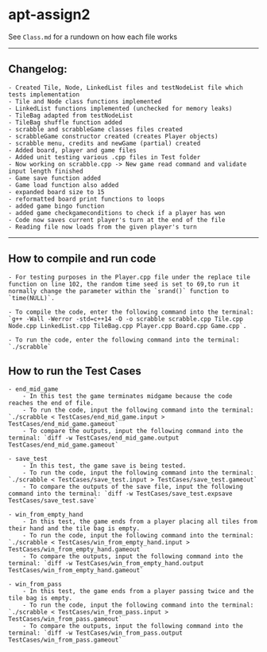 # apt-assign2

See `Class.md` for a rundown on how each file works

***

## Changelog:
    - Created Tile, Node, LinkedList files and testNodeList file which tests implementation
    - Tile and Node class functions implemented
    - LinkedList functions implemented (unchecked for memory leaks)
    - TileBag adapted from testNodeList
    - TileBag shuffle function added
    - scrabble and scrabbleGame classes files created
    - scrabbleGame constructor created (creates Player objects)
    - scrabble menu, credits and newGame (partial) created
    - Added board, player and game files
    - Added unit testing various .cpp files in Test folder
    - Now working on scrabble.cpp -> New game read command and validate input length finished
    - Game save function added
    - Game load function also added
    - expanded board size to 15
    - reformatted board print functions to loops
    - added game bingo function
    - added game checkgameconditions to check if a player has won
    - Code now saves current player's turn at the end of the file
    - Reading file now loads from the given player's turn

***

## How to compile and run code
    - For testing purposes in the Player.cpp file under the replace tile function on line 102, the random time seed is set to 69,to run it normally change the parameter within the `srand()` function to `time(NULL)`.

    - To compile the code, enter the following command into the terminal: `g++ -Wall -Werror -std=c++14 -O -o scrabble scrabble.cpp Tile.cpp Node.cpp LinkedList.cpp TileBag.cpp Player.cpp Board.cpp Game.cpp`.

    - To run the code, enter the following command into the terminal: `./scrabble`

## How to run the Test Cases
    - end_mid_game
        - In this test the game terminates midgame because the code reaches the end of file.
        - To run the code, input the following command into the terminal: `./scrabble < TestCases/end_mid_game.input > TestCases/end_mid_game.gameout`
        - To compare the outputs, input the following command into the terminal: `diff -w TestCases/end_mid_game.output TestCases/end_mid_game.gameout`

    - save_test
        - In this test, the game save is being tested.
        - To run the code, input the following command into the terminal: `./scrabble < TestCases/save_test.input > TestCases/save_test.gameout`
        - To compare the outputs of the save file, input the following command into the terminal: `diff -w TestCases/save_test.expsave TestCases/save_test.save`

    - win_from_empty_hand
        - In this test, the game ends from a player placing all tiles from their hand and the tile bag is empty.
        - To run the code, input the following command into the terminal: `./scrabble < TestCases/win_from_empty_hand.input > TestCases/win_from_empty_hand.gameout`
        - To compare the outputs, input the following command into the terminal: `diff -w TestCases/win_from_empty_hand.output TestCases/win_from_empty_hand.gameout`

    - win_from_pass
        - In this test, the game ends from a player passing twice and the tile bag is empty.
        - To run the code, input the following command into the terminal: `./scrabble < TestCases/win_from_pass.input > TestCases/win_from_pass.gameout`
        - To compare the outputs, input the following command into the terminal: `diff -w TestCases/win_from_pass.output TestCases/win_from_pass.gameout`
